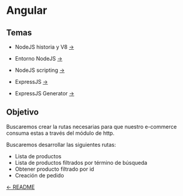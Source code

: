 # Angular

## Temas

* NodeJS historia y V8 [->](nodejs-history.md)
* Entorno NodeJS [->](entorno-nodejs.md)

* NodeJS scripting [->](nodejs-scripting.md)

* ExpressJS [->](expressjs.md)
* ExpressJS Generator [->](express-generator.md)

## Objetivo

Buscaremos crear la rutas necesarias para que nuestro e-commerce consuma estas a través del módulo de http.

Buscaremos desarrollar las siguientes rutas:

* Lista de productos
* Lista de productos filtrados por término de búsqueda
* Obtener producto filtrado por id
* Creación de pedido

[<- README](../README.md)
